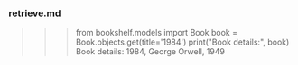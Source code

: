 ### retrieve.md
>>> from bookshelf.models import Book
>>> book = Book.objects.get(title='1984')
>>> print("Book details:", book)
Book details: 1984, George Orwell, 1949